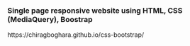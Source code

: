 <h3>Single page responsive website using HTML, CSS (MediaQuery), Boostrap</h3>
https://chiragboghara.github.io/css-bootstrap/
